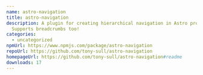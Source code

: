 ```yaml
---
name: astro-navigation
title: astro-navigation
description: A plugin for creating hierarchical navigation in Astro projects.
  Supports breadcrumbs too!
categories:
  - uncategorized
npmUrl: https://www.npmjs.com/package/astro-navigation
repoUrl: https://github.com/tony-sull/astro-navigation
homepageUrl: https://github.com/tony-sull/astro-navigation#readme
downloads: 17
---
```


